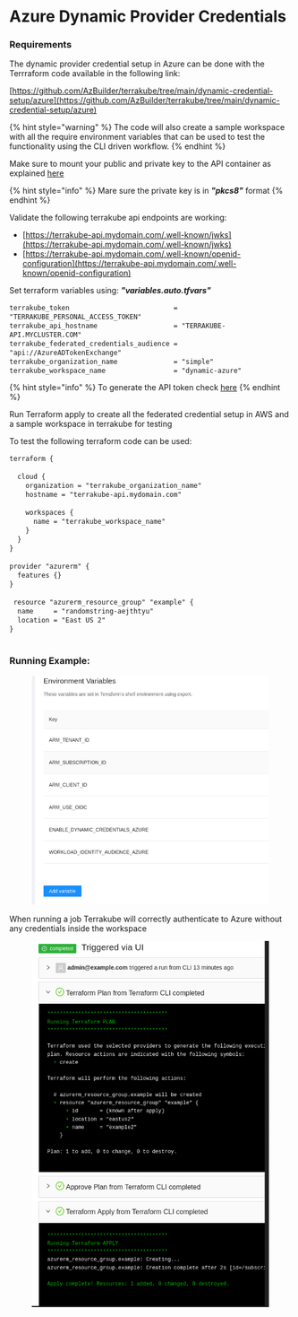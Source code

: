 # Azure Dynamic Provider Credentials

### Requirements

The dynamic provider credential setup in Azure  can be done with the Terrraform code available in the following link:

[https://github.com/AzBuilder/terrakube/tree/main/dynamic-credential-setup/azure](https://github.com/AzBuilder/terrakube/tree/main/dynamic-credential-setup/azure)

{% hint style="warning" %}
The code will also create a sample workspace with all the require environment variables that can be used to test the functionality using the CLI driven workflow.
{% endhint %}

Make sure to mount your public and private key to the API container as explained [here](https://docs.terrakube.io/user-guide/workspaces/dynamic-provider-credentials#generate-public-and-private-key)

{% hint style="info" %}
Mare sure the private key is in _**"pkcs8"**_ format
{% endhint %}

Validate the following terrakube api endpoints are working:

* [https://terrakube-api.mydomain.com/.well-known/jwks](https://terrakube-api.mydomain.com/.well-known/jwks)
* [https://terrakube-api.mydomain.com/.well-known/openid-configuration](https://terrakube-api.mydomain.com/.well-known/openid-configuration)

Set terraform variables using: _**"variables.auto.tfvars"**_

```
terrakube_token                          = "TERRAKUBE_PERSONAL_ACCESS_TOKEN"
terrakube_api_hostname                   = "TERRAKUBE-API.MYCLUSTER.COM"
terrakube_federated_credentials_audience = "api://AzureADTokenExchange"
terrakube_organization_name              = "simple"
terrakube_workspace_name                 = "dynamic-azure"
```

{% hint style="info" %}
To generate the API token check [here](https://docs.terrakube.io/user-guide/organizations/api-tokens)
{% endhint %}

Run Terraform apply to create all the federated credential setup in AWS  and a sample workspace in terrakube for testing

To test the following terraform code can be used:

```
terraform {

  cloud {
    organization = "terrakube_organization_name"
    hostname = "terrakube-api.mydomain.com"

    workspaces {
      name = "terrakube_workspace_name"
    }
  }
}

provider "azurerm" {
  features {}
}

 resource "azurerm_resource_group" "example" {
  name     = "randomstring-aejthtyu"
  location = "East US 2"
}


```

### Running Example:

<figure><img src="../../../.gitbook/assets/image (4) (1) (1) (1).png" alt=""><figcaption></figcaption></figure>

When running a job Terrakube will correctly authenticate to Azure without any credentials inside the workspace

<figure><img src="../../../.gitbook/assets/image (5) (1) (1) (1).png" alt=""><figcaption></figcaption></figure>
